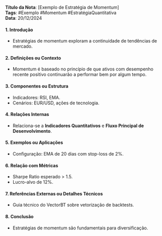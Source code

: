 **Título da Nota**: [Exemplo de Estratégia de Momentum]  
**Tags**: #Exemplo #Momentum #EstratégiaQuantitativa  
**Data**: 20/12/2024

#### **1. Introdução**

- Estratégias de momentum exploram a continuidade de tendências de mercado.

#### **2. Definições ou Contexto**

- Momentum é baseado no princípio de que ativos com desempenho recente positivo continuarão a performar bem por algum tempo.

#### **3. Componentes ou Estrutura**

- Indicadores: RSI, EMA.
- Cenários: EUR/USD, ações de tecnologia.

#### **4. Relações Internas**

- Relaciona-se a **Indicadores Quantitativos** e **Fluxo Principal de Desenvolvimento**.

#### **5. Exemplos ou Aplicações**

- Configuração: EMA de 20 dias com stop-loss de 2%.

#### **6. Relação com Métricas**

- Sharpe Ratio esperado > 1.5.
- Lucro-alvo de 12%.

#### **7. Referências Externas ou Detalhes Técnicos**

- Guia técnico do VectorBT sobre vetorização de backtests.

#### **8. Conclusão**

- Estratégias de momentum são fundamentais para diversificação.